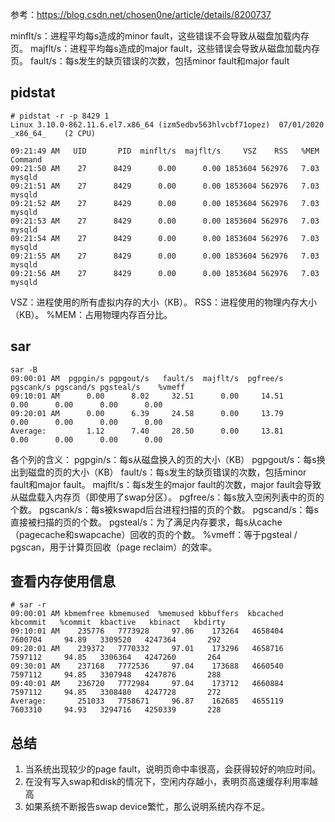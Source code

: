 参考：https://blog.csdn.net/chosen0ne/article/details/8200737

minflt/s：进程平均每s造成的minor fault，这些错误不会导致从磁盘加载内存页。
majflt/s：进程平均每s造成的major fault，这些错误会导致从磁盘加载内存页。
fault/s：每s发生的缺页错误的次数，包括minor fault和major fault



## pidstat

```
# pidstat -r -p 8429 1
Linux 3.10.0-862.11.6.el7.x86_64 (izm5edbv563hlvcbf71opez) 	07/01/2020 	_x86_64_	(2 CPU)

09:21:49 AM   UID       PID  minflt/s  majflt/s     VSZ    RSS   %MEM  Command
09:21:50 AM    27      8429      0.00      0.00 1853604 562976   7.03  mysqld
09:21:51 AM    27      8429      0.00      0.00 1853604 562976   7.03  mysqld
09:21:52 AM    27      8429      0.00      0.00 1853604 562976   7.03  mysqld
09:21:53 AM    27      8429      0.00      0.00 1853604 562976   7.03  mysqld
09:21:54 AM    27      8429      0.00      0.00 1853604 562976   7.03  mysqld
09:21:55 AM    27      8429      0.00      0.00 1853604 562976   7.03  mysqld
09:21:56 AM    27      8429      0.00      0.00 1853604 562976   7.03  mysqld
```

VSZ：进程使用的所有虚拟内存的大小（KB）。
RSS：进程使用的物理内存大小（KB）。
%MEM：占用物理内存百分比。



## sar

```
sar -B 
09:00:01 AM  pgpgin/s pgpgout/s   fault/s  majflt/s  pgfree/s pgscank/s pgscand/s pgsteal/s    %vmeff
09:10:01 AM      0.00      8.02     32.51      0.00     14.51      0.00      0.00      0.00      0.00
09:20:01 AM      0.00      6.39     24.58      0.00     13.79      0.00      0.00      0.00      0.00
Average:         1.12      7.40     28.50      0.00     13.81      0.00      0.00      0.00      0.00
```

各个列的含义：
pgpgin/s：每s从磁盘换入的页的大小（KB）
pgpgout/s：每s换出到磁盘的页的大小（KB）
fault/s：每s发生的缺页错误的次数，包括minor fault和major fault。
majflt/s：每s发生的major fault的次数，major fault会导致从磁盘载入内存页（即使用了swap分区）。
pgfree/s：每s放入空闲列表中的页的个数。
pgscank/s：每s被kswapd后台进程扫描的页的个数。
pgscand/s：每s直接被扫描的页的个数。
pgsteal/s：为了满足内存要求，每s从cache（pagecache和swapcache）回收的页的个数。
%vmeff：等于pgsteal  /  pgscan，用于计算页回收（page reclaim）的效率。

## 查看内存使用信息

```
# sar -r
09:00:01 AM kbmemfree kbmemused  %memused kbbuffers  kbcached  kbcommit   %commit  kbactive   kbinact   kbdirty
09:10:01 AM    235776   7773928     97.06    173264   4658404   7600704     94.89   3309520   4247364       292
09:20:01 AM    239372   7770332     97.01    173296   4658716   7597112     94.85   3306364   4247260       264
09:30:01 AM    237168   7772536     97.04    173688   4660540   7597112     94.85   3307948   4247876       288
09:40:01 AM    236720   7772984     97.04    173712   4660884   7597112     94.85   3308480   4247728       272
Average:       251033   7758671     96.87    162685   4655119   7603310     94.93   3294716   4250339       228
```

## 总结
1. 当系统出现较少的page fault，说明页命中率很高，会获得较好的响应时间。
2. 在没有写入swap和disk的情况下，空闲内存越小，表明页高速缓存利用率越高
3. 如果系统不断报告swap device繁忙，那么说明系统内存不足。